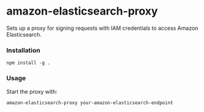 # amazon-elasticsearch-proxy

Sets up a proxy for signing requests with IAM credentials to access Amazon Elasticsearch.

### Installation
```
npm install -g .
```

### Usage
Start the proxy with:
```
amazon-elasticsearch-proxy your-amazon-elasticsearch-endpoint
```
